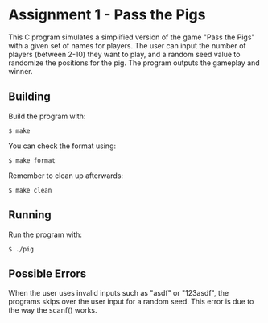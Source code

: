 # Assignment 1 - Pass the Pigs
This C program simulates a simplified version of the game "Pass the Pigs" with a given set of names for players. The user can input the number of players (between 2-10) they want to play, and a random seed value to randomize the positions for the pig. The program outputs the gameplay and winner. 

## Building

Build the program with:

```
$ make
```
You can check the format using:
```
$ make format
```
Remember to clean up afterwards:
```
$ make clean
```
## Running

Run the program with:

```
$ ./pig
```
## Possible Errors
When the user uses invalid inputs such as "asdf" or "123asdf", the programs skips over the user input for a random seed. This error is due to the way the scanf() works. 
